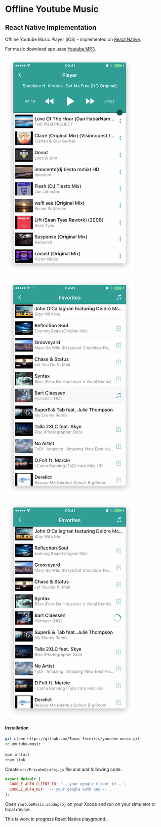 # Offline Youtube Music
## React Native Implementation

Offline Youtube Music Player (iOS) - implemented on [React Native](https://facebook.github.io/react-native/).

For music download app uses [Youtube MP3](http://www.youtube-mp3.org/).

![Preview 1](/preview_1.png)

![Preview 2](/preview_2.png)

![Preview 3](/preview_3.png)

#### Installation


```sh
git clone https://github.com/Tomas-Sereikis/youtube-music.git
cd youtube-music

npm install
rnpm link
```

Create `src/PrivateConfig.js` file and add following code.
```javascript
export default {
  GOOGLE_AUTH_CLIENT_ID: '-- your google client id --',
  GOOGLE_AUTH_KEY: '-- your google auth key --',
};
```

Open `YoutubeMusic.xcodeproj` on your Xcode and run on your simulator or local device.

This is work in progress React Native playground...